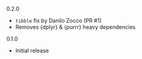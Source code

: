 0.2.0
* `tibble` fix by Danilo Zocco (PR #1)
* Removes {dplyr} & {purrr} heavy dependencies

0.1.0
* Initial release
